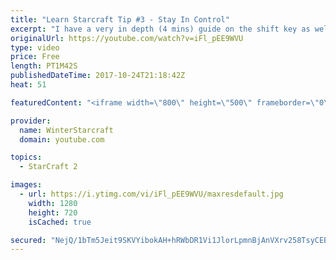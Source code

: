 ```yaml
---
title: "Learn Starcraft Tip #3 - Stay In Control"
excerpt: "I have a very in depth (4 mins) guide on the shift key as well here https://www.youtube.com/watch?v=7x9pHr544oY"
originalUrl: https://youtube.com/watch?v=iFl_pEE9WVU
type: video
price: Free
length: PT1M42S
publishedDateTime: 2017-10-24T21:18:42Z
heat: 51

featuredContent: "<iframe width=\"800\" height=\"500\" frameborder=\"0\" src=\"https://www.youtube.com/embed/iFl_pEE9WVU\" allow=\"accelerometer; autoplay; encrypted-media; gyroscope; picture-in-picture\" allowfullscreen></iframe>"

provider:
  name: WinterStarcraft
  domain: youtube.com

topics:
  - StarCraft 2

images:
  - url: https://i.ytimg.com/vi/iFl_pEE9WVU/maxresdefault.jpg
    width: 1280
    height: 720
    isCached: true

secured: "NejQ/1bTm5Jeit9SKVYibokAH+hRWbDR1Vi1JlorLpmnBjAnVXrv258TsyCEBrJbniTsf7dmXN9839CLLFq9OpRWq9MZR74tl+RsFAM+2VrNdJT6rdDBOuZUgMAPEnW6mea9UuWruYIK1bKveet9PJveyRB1+rxn7R9/3YomGRDFXZ8yQbP28tsTHkRI/0KjDJlN/9pdBO8ro9/XdHHV05A88548tIIPTNZXBpFz/dLtA0BqHCTob9lr6xNwvJpHR985DmQOSzo3zhk1na5VELEtoHjHIwPDTpVPNWocECah2K+9k3bhj57jgg/VATTDHVlX8zLz3GU0uTXFEW9vfVNukUzv5ATvxjHuGofjptXDv3VE3xph15kUaHhA6zIhTEfHRn6o+m1ZlPfLLwYkoCBRNwiU9bu61LoFwnGEw6w=;j1deBVN47YiJO30tlj0dzA=="
---
```


